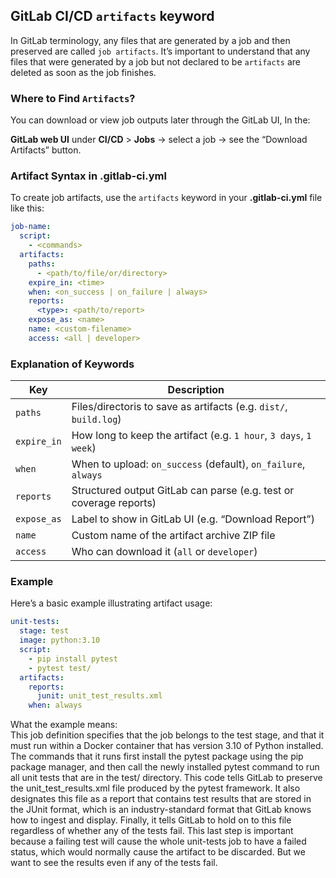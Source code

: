 ## GitLab CI/CD `artifacts` keyword
In GitLab terminology, any files that are generated by a job and then preserved are called `job artifacts`. It’s important to understand that any files that were generated by a job but not declared to be `artifacts` are deleted as soon as the job finishes.
### Where to Find `Artifacts`?
You can download or view job outputs later through the GitLab UI, In the:

 **GitLab web UI** under **CI/CD** > **Jobs** → select a job → see the “Download Artifacts” button.
### Artifact Syntax in **.gitlab-ci.yml**
To create job artifacts, use the `artifacts` keyword in your **.gitlab-ci.yml** file like this:

```yaml
job-name:
  script:
    - <commands>
  artifacts:
    paths:
      - <path/to/file/or/directory>
    expire_in: <time>
    when: <on_success | on_failure | always>
    reports:
      <type>: <path/to/report>
    expose_as: <name>
    name: <custom-filename>
    access: <all | developer>
```
 ### Explanation of Keywords

| Key         | Description                                                        |
| ----------- | ------------------------------------------------------------------ |
| `paths`     | Files/directoris to save as artifacts (e.g. `dist/`, `build.log`)     |
| `expire_in` | How long to keep the artifact (e.g. `1 hour`, `3 days`, `1 week`)  |
| `when`      | When to upload: `on_success` (default), `on_failure`, `always`     |
| `reports`   | Structured output GitLab can parse (e.g. test or coverage reports) |
| `expose_as` | Label to show in GitLab UI (e.g. “Download Report”)                |
| `name`      | Custom name of the artifact archive ZIP file                       |
| `access`    | Who can download it (`all` or `developer`)                         |




### Example
Here’s a basic example illustrating artifact usage:
```yaml
unit-tests:
  stage: test
  image: python:3.10
  script:
    - pip install pytest
    - pytest test/
  artifacts:
    reports:
      junit: unit_test_results.xml
    when: always
```
What the example means:   
This job definition specifies that the job belongs to the test stage, and that it must run within a
Docker container that has version 3.10 of Python installed. The commands that it runs first install
the pytest package using the pip package manager, and then call the newly installed pytest
command to run all unit tests that are in the test/ directory.
This code tells GitLab to preserve the unit_test_results.xml file produced by the pytest
framework. It also designates this file as a report that contains test results that are stored in the JUnit
format, which is an industry-standard format that GitLab knows how to ingest and display. Finally, it
tells GitLab to hold on to this file regardless of whether any of the tests fail. This last step is important
because a failing test will cause the whole unit-tests job to have a failed status, which would
normally cause the artifact to be discarded. But we want to see the results even if any of the tests fail.











































